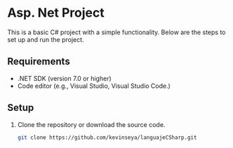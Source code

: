 # Asp. Net Project
This is a basic C# project with a simple functionality. Below are the steps to set up and run the project.

## Requirements

- .NET SDK (version 7.0 or higher)
- Code editor (e.g., Visual Studio, Visual Studio Code.)

## Setup

1. Clone the repository or download the source code.
   ```bash
   git clone https://github.com/kevinseya/languajeCSharp.git